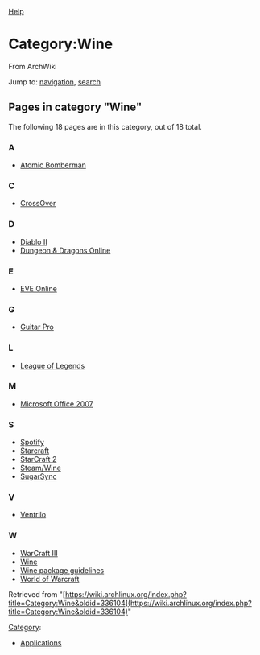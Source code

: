 [Help](//www.mediawiki.org/wiki/Special:MyLanguage/Help:Categories)

# Category:Wine

From ArchWiki

Jump to: [navigation](#column-one), [search](#searchInput)

## Pages in category "Wine"

The following 18 pages are in this category, out of 18 total.

### A

*   [Atomic Bomberman](/index.php/Atomic_Bomberman "Atomic Bomberman")

### C

*   [CrossOver](/index.php/CrossOver "CrossOver")

### D

*   [Diablo II](/index.php/Diablo_II "Diablo II")
*   [Dungeon & Dragons Online](/index.php/Dungeon_%26_Dragons_Online "Dungeon & Dragons Online")

### E

*   [EVE Online](/index.php/EVE_Online "EVE Online")

### G

*   [Guitar Pro](/index.php/Guitar_Pro "Guitar Pro")

### L

*   [League of Legends](/index.php/League_of_Legends "League of Legends")

### M

*   [Microsoft Office 2007](/index.php/Microsoft_Office_2007 "Microsoft Office 2007")

### S

*   [Spotify](/index.php/Spotify "Spotify")
*   [Starcraft](/index.php/Starcraft "Starcraft")
*   [StarCraft 2](/index.php/StarCraft_2 "StarCraft 2")
*   [Steam/Wine](/index.php/Steam/Wine "Steam/Wine")
*   [SugarSync](/index.php/SugarSync "SugarSync")

### V

*   [Ventrilo](/index.php/Ventrilo "Ventrilo")

### W

*   [WarCraft III](/index.php/WarCraft_III "WarCraft III")
*   [Wine](/index.php/Wine "Wine")
*   [Wine package guidelines](/index.php/Wine_package_guidelines "Wine package guidelines")
*   [World of Warcraft](/index.php/World_of_Warcraft "World of Warcraft")

Retrieved from "[https://wiki.archlinux.org/index.php?title=Category:Wine&oldid=336104](https://wiki.archlinux.org/index.php?title=Category:Wine&oldid=336104)"

[Category](/index.php/Special:Categories "Special:Categories"):

*   [Applications](/index.php/Category:Applications "Category:Applications")